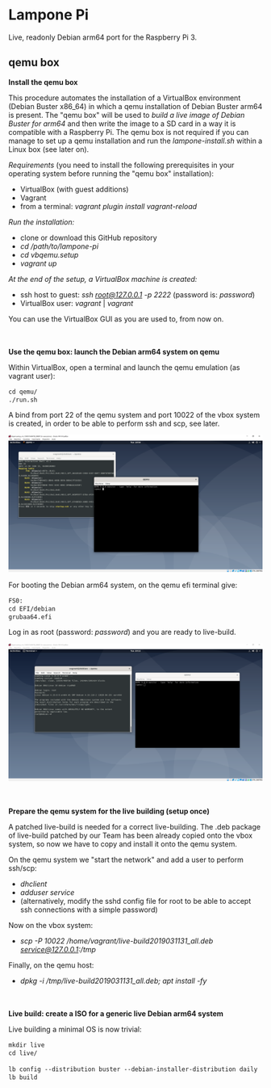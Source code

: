 # Lampone Pi

Live, readonly Debian arm64 port for the Raspberry Pi 3.


## qemu box

**Install the qemu box**

This procedure automates the installation of a VirtualBox environment (Debian Buster x86_64) in which a qemu installation of Debian Buster arm64 is present. The "qemu box" will be used to *build a live image of Debian Buster for arm64* and then write the image to a SD card in a way it is compatible with a Raspberry Pi.
The qemu box is not required if you can manage to set up a qemu installation and run the *lampone-install.sh* within a Linux box (see later on).

*Requirements* (you need to install the following prerequisites in your operating system before running the "qemu box" installation):
 - VirtualBox (with guest additions) 
 - Vagrant
 - from a terminal: *vagrant plugin install vagrant-reload*

*Run the installation:*

 - clone or download this GitHub repository 
 - *cd /path/to/lampone-pi*
 - *cd vbqemu.setup* 
 - *vagrant up*

*At the end of the setup, a VirtualBox machine is created:*
 - ssh host to guest: *ssh root@127.0.0.1 -p 2222* (password is: *password*)
 - VirtualBox user: *vagrant* | *vagrant*

You can use the VirtualBox GUI as you are used to, from now on.



**\
\
Use the qemu box: launch the Debian arm64 system on qemu**

Within VirtualBox, open a terminal and launch the qemu emulation (as vagrant user):

    cd qemu/
    ./run.sh 
 
A bind from port 22 of the qemu system and port 10022 of the vbox system is created, in order to be able to perform ssh and scp, see later.

![qemu box](vbqemu.setup/img/vnoxqemu.boot.png)

For booting the Debian arm64 system, on the qemu efi terminal give:

    FS0:
    cd EFI/debian
    grubaa64.efi

Log in as root (password: *password*) and you are ready to live-build.

![debian arm](vbqemu.setup/img/debian.arm.png)

**\
\
Prepare the qemu system for the live building (setup once)**

A patched live-build is needed for a correct live-building. The .deb package of live-build patched by our Team has been already copied onto the vbox system, so now we have to copy and install it onto the qemu system.

On the qemu system we "start the network" and add a user to perform ssh/scp:
 - *dhclient*
 - *adduser service*
 - (alternatively, modify the sshd config file for root to be able to accept ssh connections with a simple password)

Now on the vbox system:
 - *scp -P 10022 /home/vagrant/live-build2019031131_all.deb service@127.0.0.1:/tmp*

Finally, on the qemu host:
 - *dpkg -i /tmp/live-build2019031131_all.deb; apt install -fy*

**\
\
Live build: create a ISO for a generic live Debian arm64 system**

Live building a minimal OS is now trivial:

    mkdir live
    cd live/

    lb config --distribution buster --debian-installer-distribution daily
    lb build
